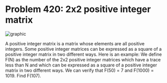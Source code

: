 # Problem 420: 2x2 positive integer matrix

![graphic](img420.gif)

A positive integer matrix is a matrix whose elements are all positive
integers. Some positive integer matrices can be expressed as a square of
a positive integer matrix in two different ways. Here is an example: We
define F(N) as the number of the 2x2 positive integer matrices which
have a trace less than N and which can be expressed as a square of a
positive integer matrix in two different ways. We can verify that F(50)
= 7 and F(1000) = 1019. Find F(107).
